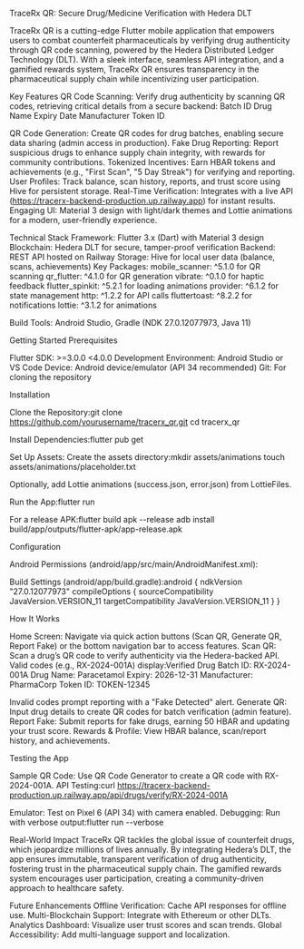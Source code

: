 TraceRx QR: Secure Drug/Medicine Verification with Hedera DLT

TraceRx QR is a cutting-edge Flutter mobile application that empowers users to combat counterfeit pharmaceuticals by verifying drug authenticity through QR code scanning, powered by the Hedera Distributed Ledger Technology (DLT). With a sleek interface, seamless API integration, and a gamified rewards system, TraceRx QR ensures transparency in the pharmaceutical supply chain while incentivizing user participation.

 Key Features
QR Code Scanning: Verify drug authenticity by scanning QR codes, retrieving critical details from a secure backend:
Batch ID
Drug Name
Expiry Date
Manufacturer
Token ID


QR Code Generation: Create QR codes for drug batches, enabling secure data sharing (admin access in production).
Fake Drug Reporting: Report suspicious drugs to enhance supply chain integrity, with rewards for community contributions.
Tokenized Incentives: Earn HBAR tokens and achievements (e.g., "First Scan", "5 Day Streak") for verifying and reporting.
User Profiles: Track balance, scan history, reports, and trust score using Hive for persistent storage.
Real-Time Verification: Integrates with a live API (https://tracerx-backend-production.up.railway.app) for instant results.
Engaging UI: Material 3 design with light/dark themes and Lottie animations for a modern, user-friendly experience.

 Technical Stack
Framework: Flutter 3.x (Dart) with Material 3 design
Blockchain: Hedera DLT for secure, tamper-proof verification
Backend: REST API hosted on Railway
Storage: Hive for local user data (balance, scans, achievements)
Key Packages:
mobile_scanner: ^5.1.0 for QR scanning
qr_flutter: ^4.1.0 for QR generation
vibrate: ^0.1.0 for haptic feedback
flutter_spinkit: ^5.2.1 for loading animations
provider: ^6.1.2 for state management
http: ^1.2.2 for API calls
fluttertoast: ^8.2.2 for notifications
lottie: ^3.1.2 for animations


Build Tools: Android Studio, Gradle (NDK 27.0.12077973, Java 11)

 Getting Started
Prerequisites

Flutter SDK: >=3.0.0 <4.0.0
Development Environment: Android Studio or VS Code
Device: Android device/emulator (API 34 recommended)
Git: For cloning the repository

Installation

Clone the Repository:git clone https://github.com/yourusername/tracerx_qr.git
cd tracerx_qr


Install Dependencies:flutter pub get


Set Up Assets:
Create the assets directory:mkdir assets/animations
touch assets/animations/placeholder.txt


Optionally, add Lottie animations (success.json, error.json) from LottieFiles.


Run the App:flutter run

For a release APK:flutter build apk --release
adb install build/app/outputs/flutter-apk/app-release.apk



Configuration

Android Permissions (android/app/src/main/AndroidManifest.xml):<uses-permission android:name="android.permission.CAMERA" />
<uses-feature android:name="android.hardware.camera" android:required="false" />


Build Settings (android/app/build.gradle):android {
    ndkVersion "27.0.12077973"
    compileOptions {
        sourceCompatibility JavaVersion.VERSION_11
        targetCompatibility JavaVersion.VERSION_11
    }
}



 How It Works

Home Screen: Navigate via quick action buttons (Scan QR, Generate QR, Report Fake) or the bottom navigation bar to access features.
Scan QR: Scan a drug’s QR code to verify authenticity via the Hedera-backed API. Valid codes (e.g., RX-2024-001A) display:Verified Drug
Batch ID: RX-2024-001A
Drug Name: Paracetamol
Expiry: 2026-12-31
Manufacturer: PharmaCorp
Token ID: TOKEN-12345

Invalid codes prompt reporting with a "Fake Detected" alert.
Generate QR: Input drug details to create QR codes for batch verification (admin feature).
Report Fake: Submit reports for fake drugs, earning 50 HBAR and updating your trust score.
Rewards & Profile: View HBAR balance, scan/report history, and achievements.

 Testing the App

Sample QR Code: Use QR Code Generator to create a QR code with RX-2024-001A.
API Testing:curl https://tracerx-backend-production.up.railway.app/api/drugs/verify/RX-2024-001A


Emulator: Test on Pixel 6 (API 34) with camera enabled.
Debugging: Run with verbose output:flutter run --verbose



 Real-World Impact
TraceRx QR tackles the global issue of counterfeit drugs, which jeopardize millions of lives annually. By integrating Hedera’s DLT, the app ensures immutable, transparent verification of drug authenticity, fostering trust in the pharmaceutical supply chain. The gamified rewards system encourages user participation, creating a community-driven approach to healthcare safety.

 Future Enhancements
Offline Verification: Cache API responses for offline use.
Multi-Blockchain Support: Integrate with Ethereum or other DLTs.
Analytics Dashboard: Visualize user trust scores and scan trends.
Global Accessibility: Add multi-language support and localization.
